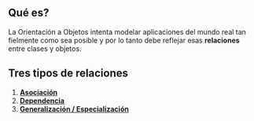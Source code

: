 ## Qué es?
La Orientación a Objetos intenta modelar aplicaciones del mundo real tan fielmente como sea posible y por lo tanto debe reflejar esas **relaciones** entre clases y objetos.

## Tres tipos de relaciones
1. [**Asociación**](Asociación.md)
2. [**Dependencia**](Dependencia.md)
3. [**Generalización / Especialización**](Generalización.md)